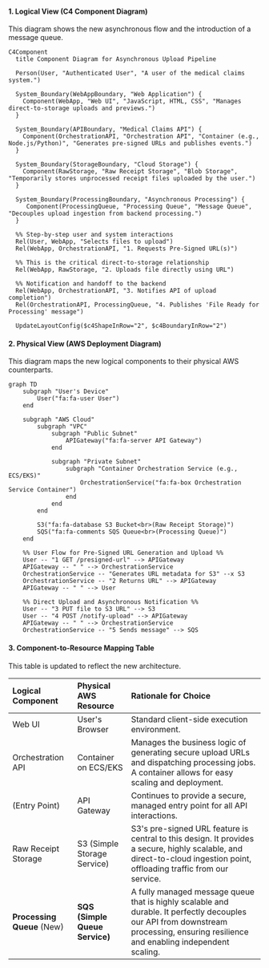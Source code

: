#### **1. Logical View (C4 Component Diagram)**

This diagram shows the new asynchronous flow and the introduction of a message queue.

```mermaid
C4Component
  title Component Diagram for Asynchronous Upload Pipeline

  Person(User, "Authenticated User", "A user of the medical claims system.")

  System_Boundary(WebAppBoundary, "Web Application") {
    Component(WebApp, "Web UI", "JavaScript, HTML, CSS", "Manages direct-to-storage uploads and previews.")
  }

  System_Boundary(APIBoundary, "Medical Claims API") {
    Component(OrchestrationAPI, "Orchestration API", "Container (e.g., Node.js/Python)", "Generates pre-signed URLs and publishes events.")
  }

  System_Boundary(StorageBoundary, "Cloud Storage") {
    Component(RawStorage, "Raw Receipt Storage", "Blob Storage", "Temporarily stores unprocessed receipt files uploaded by the user.")
  }

  System_Boundary(ProcessingBoundary, "Asynchronous Processing") {
     Component(ProcessingQueue, "Processing Queue", "Message Queue", "Decouples upload ingestion from backend processing.")
  }

  %% Step-by-step user and system interactions
  Rel(User, WebApp, "Selects files to upload")
  Rel(WebApp, OrchestrationAPI, "1. Requests Pre-Signed URL(s)")
  
  %% This is the critical direct-to-storage relationship
  Rel(WebApp, RawStorage, "2. Uploads file directly using URL")
  
  %% Notification and handoff to the backend
  Rel(WebApp, OrchestrationAPI, "3. Notifies API of upload completion")
  Rel(OrchestrationAPI, ProcessingQueue, "4. Publishes 'File Ready for Processing' message")

  UpdateLayoutConfig($c4ShapeInRow="2", $c4BoundaryInRow="2")
```

#### **2. Physical View (AWS Deployment Diagram)**

This diagram maps the new logical components to their physical AWS counterparts.

```mermaid
graph TD
    subgraph "User's Device"
        User("fa:fa-user User")
    end

    subgraph "AWS Cloud"
        subgraph "VPC"
            subgraph "Public Subnet"
                APIGateway("fa:fa-server API Gateway")
            end

            subgraph "Private Subnet"
                subgraph "Container Orchestration Service (e.g., ECS/EKS)"
                    OrchestrationService("fa:fa-box Orchestration Service Container")
                end
            end
        end

        S3("fa:fa-database S3 Bucket<br>(Raw Receipt Storage)")
        SQS("fa:fa-comments SQS Queue<br>(Processing Queue)")
    end

    %% User Flow for Pre-Signed URL Generation and Upload %%
    User -- "1 GET /presigned-url" --> APIGateway
    APIGateway -- " " --> OrchestrationService
    OrchestrationService -- "Generates URL metadata for S3" --x S3
    OrchestrationService -- "2 Returns URL" --> APIGateway
    APIGateway -- " " --> User

    %% Direct Upload and Asynchronous Notification %%
    User -- "3 PUT file to S3 URL" --> S3
    User -- "4 POST /notify-upload" --> APIGateway
    APIGateway -- " " --> OrchestrationService
    OrchestrationService -- "5 Sends message" --> SQS
```

#### **3. Component-to-Resource Mapping Table**

This table is updated to reflect the new architecture.

| **Logical Component**       | **Physical AWS Resource**                                   | **Rationale for Choice**                                                                                                                                                             |
| :-------------------------- | :---------------------------------------------------------- | :----------------------------------------------------------------------------------------------------------------------------------------------------------------------------------- |
| Web UI                      | User's Browser                                              | Standard client-side execution environment.                                                                                                                                          |
| Orchestration API           | Container on ECS/EKS                                        | Manages the business logic of generating secure upload URLs and dispatching processing jobs. A container allows for easy scaling and deployment.                                    |
| (Entry Point)               | API Gateway                                                 | Continues to provide a secure, managed entry point for all API interactions.                                                                                                         |
| Raw Receipt Storage         | S3 (Simple Storage Service)                                 | S3's pre-signed URL feature is central to this design. It provides a secure, highly scalable, and direct-to-cloud ingestion point, offloading traffic from our service.              |
| **Processing Queue** (New)  | **SQS (Simple Queue Service)**                              | A fully managed message queue that is highly scalable and durable. It perfectly decouples our API from downstream processing, ensuring resilience and enabling independent scaling. |